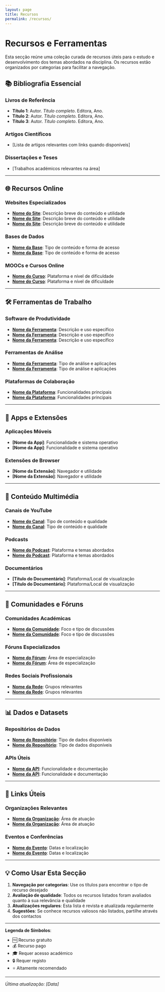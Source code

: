 ```yaml
---
layout: page
title: Recursos
permalink: /recursos/
---
```


# Recursos e Ferramentas

Esta secção reúne uma coleção curada de recursos úteis para o estudo e desenvolvimento dos temas abordados na disciplina. Os recursos estão organizados por categorias para facilitar a navegação.

## 📚 Bibliografia Essencial

### Livros de Referência
- **Título 1**: Autor. *Título completo*. Editora, Ano.
- **Título 2**: Autor. *Título completo*. Editora, Ano.
- **Título 3**: Autor. *Título completo*. Editora, Ano.

### Artigos Científicos
- [Lista de artigos relevantes com links quando disponíveis]

### Dissertações e Teses
- [Trabalhos académicos relevantes na área]

---

## 🌐 Recursos Online

### Websites Especializados
- **[Nome do Site](URL)**: Descrição breve do conteúdo e utilidade
- **[Nome do Site](URL)**: Descrição breve do conteúdo e utilidade
- **[Nome do Site](URL)**: Descrição breve do conteúdo e utilidade

### Bases de Dados
- **[Nome da Base](URL)**: Tipo de conteúdo e forma de acesso
- **[Nome da Base](URL)**: Tipo de conteúdo e forma de acesso

### MOOCs e Cursos Online
- **[Nome do Curso](URL)**: Plataforma e nível de dificuldade
- **[Nome do Curso](URL)**: Plataforma e nível de dificuldade

---

## 🛠️ Ferramentas de Trabalho

### Software de Produtividade
- **[Nome da Ferramenta](URL)**: Descrição e uso específico
- **[Nome da Ferramenta](URL)**: Descrição e uso específico
- **[Nome da Ferramenta](URL)**: Descrição e uso específico

### Ferramentas de Análise
- **[Nome da Ferramenta](URL)**: Tipo de análise e aplicações
- **[Nome da Ferramenta](URL)**: Tipo de análise e aplicações

### Plataformas de Colaboração
- **[Nome da Plataforma](URL)**: Funcionalidades principais
- **[Nome da Plataforma](URL)**: Funcionalidades principais

---

## 📱 Apps e Extensões

### Aplicações Móveis
- **[Nome da App]**: Funcionalidade e sistema operativo
- **[Nome da App]**: Funcionalidade e sistema operativo

### Extensões de Browser
- **[Nome da Extensão]**: Navegador e utilidade
- **[Nome da Extensão]**: Navegador e utilidade

---

## 🎥 Conteúdo Multimédia

### Canais de YouTube
- **[Nome do Canal](URL)**: Tipo de conteúdo e qualidade
- **[Nome do Canal](URL)**: Tipo de conteúdo e qualidade

### Podcasts
- **[Nome do Podcast](URL)**: Plataforma e temas abordados
- **[Nome do Podcast](URL)**: Plataforma e temas abordados

### Documentários
- **[Título do Documentário]**: Plataforma/Local de visualização
- **[Título do Documentário]**: Plataforma/Local de visualização

---

## 👥 Comunidades e Fóruns

### Comunidades Académicas
- **[Nome da Comunidade](URL)**: Foco e tipo de discussões
- **[Nome da Comunidade](URL)**: Foco e tipo de discussões

### Fóruns Especializados
- **[Nome do Fórum](URL)**: Área de especialização
- **[Nome do Fórum](URL)**: Área de especialização

### Redes Sociais Profissionais
- **[Nome da Rede](URL)**: Grupos relevantes
- **[Nome da Rede](URL)**: Grupos relevantes

---

## 📊 Dados e Datasets

### Repositórios de Dados
- **[Nome do Repositório](URL)**: Tipo de dados disponíveis
- **[Nome do Repositório](URL)**: Tipo de dados disponíveis

### APIs Úteis
- **[Nome da API](URL)**: Funcionalidade e documentação
- **[Nome da API](URL)**: Funcionalidade e documentação

---

## 🔗 Links Úteis

### Organizações Relevantes
- **[Nome da Organização](URL)**: Área de atuação
- **[Nome da Organização](URL)**: Área de atuação

### Eventos e Conferências
- **[Nome do Evento](URL)**: Datas e localização
- **[Nome do Evento](URL)**: Datas e localização

---

## 💡 Como Usar Esta Secção

1. **Navegação por categorias**: Use os títulos para encontrar o tipo de recurso desejado
2. **Avaliação de qualidade**: Todos os recursos listados foram avaliados quanto à sua relevância e qualidade
3. **Atualizações regulares**: Esta lista é revista e atualizada regularmente
4. **Sugestões**: Se conhece recursos valiosos não listados, partilhe através dos contactos

---

**Legenda de Símbolos**:
- 🆓 Recurso gratuito
- 💰 Recurso pago
- 🎓 Requer acesso académico
- 🔒 Requer registo
- ⭐ Altamente recomendado

---

*Última atualização: [Data]*
